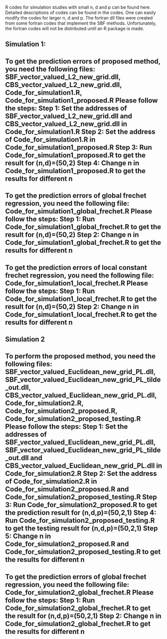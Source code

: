 R codes for simulation studies with small n, d and p can be found here. Detailed descriptions of codes can be found in the codes. One can easily modify the codes for larger n, d and p. The fortran dll files were created from some fortran codes that implement the SBF methods. Unfortunately, the fortran codes will not be distributed until an R package is made.

Simulation 1:
-------------
To get the prediction errors of proposed method, you need the following files: SBF_vector_valued_L2_new_grid.dll, CBS_vector_valued_L2_new_grid.dll, Code_for_simulation1.R, Code_for_simulation1_proposed.R
Please follow the steps:
Step 1: Set the addresses of SBF_vector_valued_L2_new_grid.dll and CBS_vector_valued_L2_new_grid.dll in Code_for_simulation1.R 
Step 2: Set the address of Code_for_simulation1.R in Code_for_simulation1_proposed.R
Step 3: Run Code_for_simulation1_proposed.R to get the result for (n,d)=(50,2)
Step 4: Change n in Code_for_simulation1_proposed.R to get the results for different n
-------------
To get the prediction errors of global frechet regression, you need the following file: Code_for_simulation1_global_frechet.R
Please follow the steps:
Step 1: Run Code_for_simulation1_global_frechet.R to get the result for (n,d)=(50,2)
Step 2: Change n in Code_for_simulation1_global_frechet.R to get the results for different n
-------------
To get the prediction errors of local constant frechet regression, you need the following file: Code_for_simulation1_local_frechet.R
Please follow the steps:
Step 1: Run Code_for_simulation1_local_frechet.R to get the result for (n,d)=(50,2)
Step 2: Change n in Code_for_simulation1_local_frechet.R to get the results for different n
-------------

Simulation 2
-------------
To perform the proposed method, you need the following files: SBF_vector_valued_Euclidean_new_grid_PL.dll, SBF_vector_valued_Euclidean_new_grid_PL_tilde_out.dll, CBS_vector_valued_Euclidean_new_grid_PL.dll, Code_for_simulation2.R, Code_for_simulation2_proposed.R, Code_for_simulation2_proposed_testing.R
Please follow the steps:
Step 1: Set the addresses of SBF_vector_valued_Euclidean_new_grid_PL.dll, SBF_vector_valued_Euclidean_new_grid_PL_tilde_out.dll and CBS_vector_valued_Euclidean_new_grid_PL.dll in Code_for_simulation2.R
Step 2: Set the address of Code_for_simulation2.R in Code_for_simulation2_proposed.R and Code_for_simulation2_proposed_testing.R
Step 3: Run Code_for_simulation2_proposed.R to get the prediction result for (n,d,p)=(50,2,1)
Step 4: Run Code_for_simulation2_proposed_testing.R to get the testing result for (n,d,p)=(50,2,1)
Step 5: Change n in Code_for_simulation2_proposed.R and Code_for_simulation2_proposed_testing.R to get the results for different n
-------------
To get the prediction errors of global frechet regression, you need the following file: Code_for_simulation2_global_frechet.R
Please follow the steps:
Step 1: Run Code_for_simulation2_global_frechet.R to get the result for (n,d,p)=(50,2,1)
Step 2: Change n in Code_for_simulation2_global_frechet.R to get the results for different n
-------------

